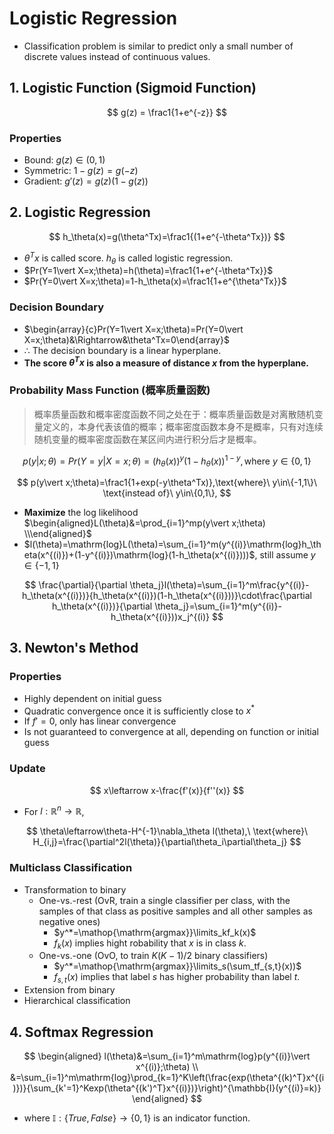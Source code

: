 # Logistic Regression

- Classification problem is similar to predict only a small number of discrete values instead of continuous values.

## 1. Logistic Function (Sigmoid Function)

$$
g(z) = \frac1{1+e^{-z}}
$$

### Properties

- Bound: $g(z)\in(0,1)$
- Symmetric: $1-g(z)=g(-z)$
- Gradient: $g'(z)=g(z)(1-g(z))$

## 2. Logistic Regression

$$
h_\theta(x)=g(\theta^Tx)=\frac1{(1+e^{-\theta^Tx})}
$$

- $\theta^Tx$ is called score. $h_\theta$ is called logistic regression.
- $Pr(Y=1\vert X=x;\theta)=h(\theta)=\frac1{1+e^{-\theta^Tx}}$
- $Pr(Y=0\vert X=x;\theta)=1-h_\theta(x)=\frac1{1+e^{\theta^Tx}}$

### Decision Boundary

- $\begin{array}{c}Pr(Y=1\vert X=x;\theta)=Pr(Y=0\vert X=x;\theta)&\Rightarrow&\theta^Tx=0\end{array}$
- $\therefore$ The decision boundary is a linear hyperplane.
- **The score $\theta^Tx$ is also a measure of distance $x$ from the hyperplane.**

### Probability Mass Function (概率质量函数)

>  概率质量函数和概率密度函数不同之处在于：概率质量函数是对离散随机变量定义的，本身代表该值的概率；概率密度函数本身不是概率，只有对连续随机变量的概率密度函数在某区间内进行积分后才是概率。

$$
p(y\vert x;\theta)=Pr(Y=y\vert X=x;\theta)=(h_\theta(x))^y(1-h_\theta(x))^{1-y}, \text{where}\ y\in\{0,1\}
$$

$$
p(y\vert x;\theta)=\frac1{1+exp(-y\theta^Tx)},\text{where}\ y\in\{-1,1\}\ \text{instead of}\ y\in\{0,1\},
$$

- **Maximize** the log likelihood $\begin{aligned}L(\theta)&=\prod_{i=1}^mp(y\vert x;\theta) \\\end{aligned}$
- $l(\theta)=\mathrm{log}L(\theta)=\sum_{i=1}^m(y^{(i)}\mathrm{log}h_\theta(x^{(i)})+(1-y^{(i)})\mathrm{log}(1-h_\theta(x^{(i)})))$, still assume $y\in\{-1,1\}$

$$
\frac{\partial}{\partial \theta_j}l(\theta)=\sum_{i=1}^m\frac{y^{(i)}-h_\theta(x^{(i)})}{h_\theta(x^{(i)})(1-h_\theta(x^{(i)}))}\cdot\frac{\partial h_\theta(x^{(i)})}{\partial \theta_j}=\sum_{i=1}^m(y^{(i)}-h_\theta(x^{(i)}))x_j^{(i)}
$$

## 3. Newton's Method

### Properties

- Highly dependent on initial guess 
- Quadratic convergence once it is sufficiently close to $x^*$ 
- If $f' = 0$, only has linear convergence 
- Is not guaranteed to convergence at all, depending on function or initial guess

### Update

$$
x\leftarrow x-\frac{f'(x)}{f''(x)}
$$

- For $l: \mathbb{R}^n\rightarrow \mathbb{R}$,

$$
\theta\leftarrow\theta-H^{-1}\nabla_\theta l(\theta),\ \text{where}\ H_{i,j}=\frac{\partial^2l(\theta)}{\partial\theta_i\partial\theta_j}
$$

### Multiclass Classification

- Transformation to binary 
    - One-vs.-rest (OvR, train a single classifier per class, with the samples of that class as positive samples and all other samples as negative ones)
        - $y^*=\mathop{\mathrm{argmax}}\limits_kf_k(x)$
        - $f_k(x)$ implies hight robability that $x$ is in class $k$.
    - One-vs.-one (OvO, to train $K(K −1)/2$ binary classifiers)
        - $y^*=\mathop{\mathrm{argmax}}\limits_s(\sum_tf_{s,t}(x))$
        - $f_{s,t}(x)$ implies that label $s$ has higher probability than label $t$.
- Extension from binary 
- Hierarchical classification

## 4. Softmax Regression

$$
\begin{aligned}
l(\theta)&=\sum_{i=1}^m\mathrm{log}p(y^{(i)}\vert x^{(i)};\theta) \\
&=\sum_{i=1}^m\mathrm{log}\prod_{k=1}^K\left(\frac{exp(\theta^{(k)^T}x^{(i)})}{\sum_{k'=1}^Kexp(\theta^{(k')^T}x^{(i)})}\right)^{\mathbb{I}(y^{(i)}=k)}
\end{aligned}
$$

- where $\mathbb{I}:\{True, False\}\rightarrow\{0,1\}$ is an indicator function.